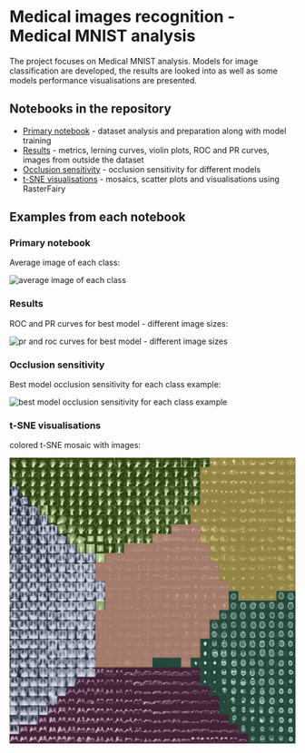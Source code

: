 # Medical images recognition - Medical MNIST analysis

The project focuses on Medical MNIST analysis. Models for image classification are developed, the results are looked into as well as some models performance visualisations are presented.

## Notebooks in the repository

* [Primary notebook](notebooks/Medical-MNIST.ipynb) - dataset analysis and preparation along with model training 
* [Results](notebooks/Medical-MNIST-results.ipynb) - metrics, lerning curves, violin plots, ROC and PR curves, images from outside the dataset
* [Occlusion sensitivity](notebooks/Occlusion-sensitivity.ipynb) - occlusion sensitivity for different models
* [t-SNE visualisations](notebooks/t-SNE-visualisations.ipynb) - mosaics, scatter plots and visualisations using RasterFairy

## Examples from each notebook
### Primary notebook

Average image of each class:

![average image of each class](https://deepdrive.pl/wp-content/uploads/2021/01/usredniony-obraz-dla-kazdej-z-klas.png)


### Results

ROC and PR curves for best model - different image sizes:

![pr and roc curves for best model - different image sizes](https://deepdrive.pl/wp-content/uploads/2020/12/najlepszy-model-rozne-rozmiary-1024x392.png)


### Occlusion sensitivity

Best model occlusion sensitivity for each class example:

![best model occlusion sensitivity for each class example](https://deepdrive.pl/wp-content/uploads/2020/12/best-model-occlusion-sensitivity-1024x554.png)


### t-SNE visualisations

colored t-SNE mosaic with images:

![tsne colorful mosaic](/images/tsne-images-mosaic-in-color.jpg)
